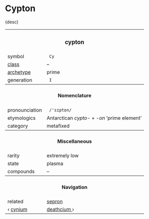 # Cypton

{desc}


<table>
  <tr>
    <th colspan="2"> <h3> cypton </h3> </th>
  </tr>
  <tr>
    <td> symbol </td>
    <td> <code> Cy </code> </td>
  </tr>
  <tr>
    <td> <a href="../readme.md#class"> class </td>
    <td> – </td> 
  </tr>
  <tr>
    <td> <a href="../readme.md#archetype"> archetype </td>
    <td> prime </td>
  </tr>
  <tr>
    <td> generation </td>
    <td> <code> I </code> </td>
  </tr>
  <tr>
    <th colspan="2"> <h4> Nomenclature </h4> </th>
  </tr>
  <tr>
    <td> pronounciation </td>
    <td> <code> /'sɪptɒn/ </code> </td> 
  </tr>
  <tr>
    <td> etymologics </td>
    <td> Antarctican <em>cypto-</em> + <em>-on</em> ‘prime element’ </td>
  </tr>
  <tr>
    <td> category </td>
    <td> metafixed </td>
  </tr>
  <tr>
    <th colspan="2"> <h4> Miscellaneous </h4> </th>
  </tr>
  <tr>
    <td> rarity </td>
    <td> extremely low </td>
  </tr>
  <tr>
    <td> state </td>
    <td> plasma </td>
  </tr>
  <tr>
    <td> compounds </td>
    <td> – </td>
  </tr>
  <tr>
    <th colspan="2"> <h4> Navigation </h4> </th>
  </tr>
  <tr>
    <td> related </td>
    <td> <a href="sepron.md"> sepron </a> </td>
  </tr>
  <tr>
    <td> ‹ <a href="cynium.md"> cynium </a> </td>
    <td> <a href="deathcium.md"> deathcium </a> › </td>
  </tr>
</table>

